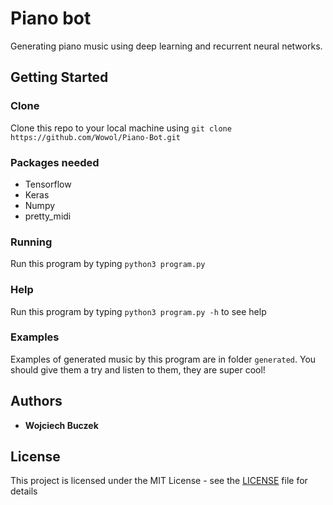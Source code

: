 # Piano bot

Generating piano music using deep learning and recurrent neural networks.

## Getting Started

### Clone

Clone this repo to your local machine using `git clone https://github.com/Wowol/Piano-Bot.git`

### Packages needed

* Tensorflow
* Keras
* Numpy
* pretty_midi

### Running

Run this program by typing `python3 program.py`

### Help

Run this program by typing `python3 program.py -h` to see help


### Examples

Examples of generated music by this program are in folder `generated`. You should give them a try and listen to them, they are super cool!

## Authors

* **Wojciech Buczek**

## License

This project is licensed under the MIT License - see the [LICENSE](LICENSE) file for details
